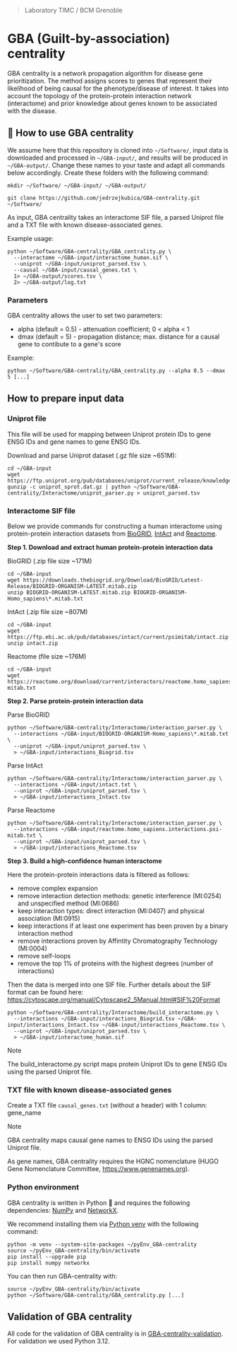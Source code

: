 > Laboratory TIMC / BCM Grenoble

# GBA (Guilt-by-association) centrality

GBA centrality is a network propagation algorithm for disease gene prioritization. The method assigns scores to genes that represent their likelihood of being causal for the phenotype/disease of interest. It takes into account the topology of the protein-protein interaction network (interactome) and prior knowledge about genes known to be associated with the disease.

## 🚀 How to use GBA centrality

We assume here that this repository is cloned into `~/Software/`, input data is downloaded and processed in `~/GBA-input/`, and results will be produced in `~/GBA-output/`. Change these names to your taste and adapt all commands below accordingly. Create these folders with the following command:

```
mkdir ~/Software/ ~/GBA-input/ ~/GBA-output/
```

```
git clone https://github.com/jedrzejkubica/GBA-centrality.git ~/Software/
```

As input, GBA centrality takes an interactome SIF file, a parsed Uniprot file and a TXT file with known disease-associated genes.

Example usage:
```
python ~/Software/GBA-centrality/GBA_centrality.py \
  --interactome ~/GBA-input/interactome_human.sif \
  --uniprot ~/GBA-input/uniprot_parsed.tsv \
  --causal ~/GBA-input/causal_genes.txt \
  1> ~/GBA-output/scores.tsv \
  2> ~/GBA-output/log.txt
```

### Parameters

GBA centrality allows the user to set two parameters:
- alpha (default = 0.5) - attenuation coefficient; 0 < alpha < 1
- dmax (default = 5) - propagation distance; max. distance for a causal gene to contibute to a gene's score

Example:
```
python ~/Software/GBA-centrality/GBA_centrality.py --alpha 0.5 --dmax 5 [...]
```

## How to prepare input data

### Uniprot file

This file will be used for mapping between Uniprot protein IDs to gene ENSG IDs and gene names to gene ENSG IDs.

Download and parse Uniprot dataset (.gz file size ~651M):

```
cd ~/GBA-input
wget https://ftp.uniprot.org/pub/databases/uniprot/current_release/knowledgebase/complete/uniprot_sprot.dat.gz
gunzip -c uniprot_sprot.dat.gz | python ~/Software/GBA-centrality/Interactome/uniprot_parser.py > uniprot_parsed.tsv
```

### Interactome SIF file

Below we provide commands for constructing a human interactome using protein-protein interaction datasets from [BioGRID](https://thebiogrid.org/), [IntAct](https://www.ebi.ac.uk/intact/home) and [Reactome](https://reactome.org/download-data).

**Step 1. Download and extract human protein-protein interaction data**

BioGRID (.zip file size ~171M)

```
cd ~/GBA-input
wget https://downloads.thebiogrid.org/Download/BioGRID/Latest-Release/BIOGRID-ORGANISM-LATEST.mitab.zip
unzip BIOGRID-ORGANISM-LATEST.mitab.zip BIOGRID-ORGANISM-Homo_sapiens\*.mitab.txt
```

IntAct (.zip file size ~807M)

```
cd ~/GBA-input
wget https://ftp.ebi.ac.uk/pub/databases/intact/current/psimitab/intact.zip
unzip intact.zip
```

Reactome (file size ~176M)

```
cd ~/GBA-input
wget https://reactome.org/download/current/interactors/reactome.homo_sapiens.interactions.psi-mitab.txt
```

**Step 2. Parse protein-protein interaction data**

Parse BioGRID

```
python ~/Software/GBA-centrality/Interactome/interaction_parser.py \
  --interactions ~/GBA-input/BIOGRID-ORGANISM-Homo_sapiens\*.mitab.txt \
  --uniprot ~/GBA-input/uniprot_parsed.tsv \
  > ~/GBA-input/interactions_Biogrid.tsv
```

Parse IntAct

```
python ~/Software/GBA-centrality/Interactome/interaction_parser.py \
  --interactions ~/GBA-input/intact.txt \
  --uniprot ~/GBA-input/uniprot_parsed.tsv \
  > ~/GBA-input/interactions_Intact.tsv
```

Parse Reactome

```
python ~/Software/GBA-centrality/Interactome/interaction_parser.py \
  --interactions ~/GBA-input/reactome.homo_sapiens.interactions.psi-mitab.txt \
  --uniprot ~/GBA-input/uniprot_parsed.tsv \
  > ~/GBA-input/interactions_Reactome.tsv
```

**Step 3. Build a high-confidence human interactome**

Here the protein-protein interactions data is filtered as follows:
- remove complex expansion
- remove interaction detection methods: genetic interference (MI:0254) and unspecified method (MI:0686)
- keep interaction types: direct interaction (MI:0407) and physical association (MI:0915)
- keep interactions if at least one experiment has been proven by a binary interaction method
- remove interactions proven by Affintity Chromatography Technology (MI:0004)
- remove self-loops
- remove the top 1% of proteins with the highest degrees (number of interactions)

Then the data is merged into one SIF file. Further details about the SIF format can be found here: https://cytoscape.org/manual/Cytoscape2_5Manual.html#SIF%20Format

```
python ~/Software/GBA-centrality/Interactome/build_interactome.py \
  --interactions ~/GBA-input/interactions_Biogrid.tsv ~/GBA-input/interactions_Intact.tsv ~/GBA-input/interactions_Reactome.tsv \
  --uniprot ~/GBA-input/uniprot_parsed.tsv \
  > ~/GBA-input/interactome_human.sif
```

> [!NOTE]
> The build_interactome.py script maps protein Uniprot IDs to gene ENSG IDs using the parsed Uniprot file.

### TXT file with known disease-associated genes

Create a TXT file `causal_genes.txt` (without a header) with 1 column: gene_name

> [!NOTE]
> GBA centrality maps causal gene names to ENSG IDs using the parsed Uniprot file.
> 
> As gene names, GBA centrality requires the HGNC nomenclature (HUGO Gene Nomenclature Committee, https://www.genenames.org).

### Python environment

GBA centrality is written in Python :snake: and requires the following dependencies: [NumPy](https://numpy.org/) and [NetworkX](https://networkx.org/).

We recommend installing them via [Python venv](https://docs.python.org/3/library/venv.html) with the following command:

```
python -m venv --system-site-packages ~/pyEnv_GBA-centrality
source ~/pyEnv_GBA-centrality/bin/activate
pip install --upgrade pip
pip install numpy networkx
```

You can then run GBA-centrality with:
```
source ~/pyEnv_GBA-centrality/bin/activate
python ~/Software/GBA-centrality/GBA_centrality.py [...]
```

## Validation of GBA centrality

All code for the validation of GBA centrality is in [GBA-centrality-validation](https://github.com/jedrzejkubica/GBA-centrality-validation). For validation we used Python 3.12.
